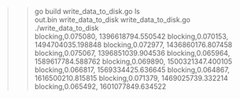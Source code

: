 >> go build write_data_to_disk.go 
>> ls                                                                                              
out.bin  write_data_to_disk  write_data_to_disk.go
>> ./write_data_to_disk      
blocking,0.075080, 1396618794.550542
blocking,0.070153, 1494704035.198848
blocking,0.072977, 1436860176.807458
blocking,0.075067, 1396851039.904536
blocking,0.065964, 1589617784.588762
blocking,0.069890, 1500321347.400105
blocking,0.066817, 1569334425.636645
blocking,0.064867, 1616500210.815815
blocking,0.071379, 1469025739.332214
blocking,0.065492, 1601077849.634522
